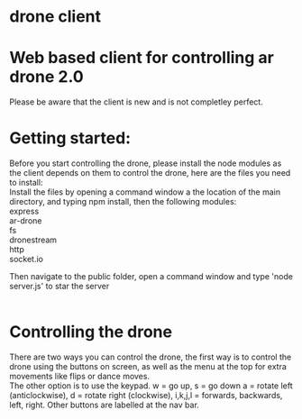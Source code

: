 # drone client
# Web based client for controlling ar drone 2.0
Please be aware that the client is new and is not completley perfect.
# Getting started:
Before you start controlling the drone, please install the node modules as the client depends on them to control the drone, here are the files you need to install:<br>
Install the files by opening a command window a the location of the main directory, and typing npm install, then the following modules:<br>
express<br>
ar-drone<br>
fs<br>
dronestream <br>
http <br>
socket.io <br>

Then navigate to the public folder, open a command window and type 'node server.js' to star the server<br><br>

# Controlling the drone
There are two ways you can control the drone, the first way is to control the drone using the buttons on screen, as well as the menu at the top for extra movements like flips or dance moves.<br>
The other option is to use the keypad. w = go up, s = go down a = rotate left (anticlockwise), d = rotate right (clockwise), i,k,j,l = forwards, backwards, left, right. Other buttons are labelled at the nav bar.
